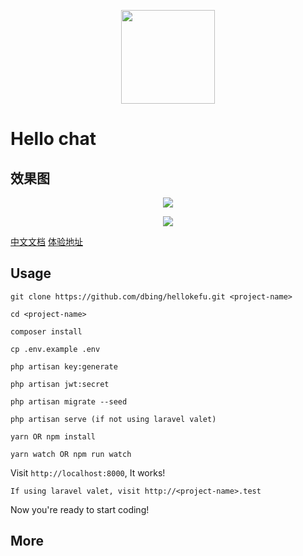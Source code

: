 
<p align="center"><img src="https://github.com/dbing/hellokefu/raw/master/public/logo.png" height="150" width="150"></p>

# Hello chat

## 效果图

<p align="center"><img src="https://github.com/dbing/hellokefu/raw/master/public/screen/server.png"></p>
<p align="center"><img src="https://github.com/dbing/hellokefu/raw/master/public/screen/client.png"></p>


[中文文档](http://docs.hellokefu.com/)
[体验地址](http://demo.hellokefu.com/)


## Usage
```
git clone https://github.com/dbing/hellokefu.git <project-name>
```
```
cd <project-name>
```
```
composer install
```
```
cp .env.example .env
```
```
php artisan key:generate
```
```
php artisan jwt:secret
```
```
php artisan migrate --seed
```
```
php artisan serve (if not using laravel valet)
```
```
yarn OR npm install
```
```
yarn watch OR npm run watch
```

Visit `http://localhost:8000`, It works!

```
If using laravel valet, visit http://<project-name>.test
```

Now you're ready to start coding!

## More
